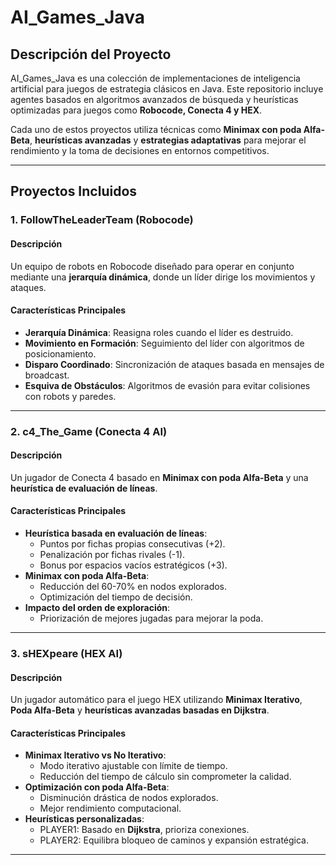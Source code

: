 # AI_Games_Java

## Descripción del Proyecto
AI_Games_Java es una colección de implementaciones de inteligencia artificial para juegos de estrategia clásicos en Java. Este repositorio incluye agentes basados en algoritmos avanzados de búsqueda y heurísticas optimizadas para juegos como **Robocode, Conecta 4 y HEX**.

Cada uno de estos proyectos utiliza técnicas como **Minimax con poda Alfa-Beta**, **heurísticas avanzadas** y **estrategias adaptativas** para mejorar el rendimiento y la toma de decisiones en entornos competitivos.

---

## **Proyectos Incluidos**

### **1. FollowTheLeaderTeam (Robocode)**
#### **Descripción**
Un equipo de robots en Robocode diseñado para operar en conjunto mediante una **jerarquía dinámica**, donde un líder dirige los movimientos y ataques.

#### **Características Principales**
- **Jerarquía Dinámica**: Reasigna roles cuando el líder es destruido.
- **Movimiento en Formación**: Seguimiento del líder con algoritmos de posicionamiento.
- **Disparo Coordinado**: Sincronización de ataques basada en mensajes de broadcast.
- **Esquiva de Obstáculos**: Algoritmos de evasión para evitar colisiones con robots y paredes.

---

### **2. c4_The_Game (Conecta 4 AI)**
#### **Descripción**
Un jugador de Conecta 4 basado en **Minimax con poda Alfa-Beta** y una **heurística de evaluación de líneas**.

#### **Características Principales**
- **Heurística basada en evaluación de líneas**:
  - Puntos por fichas propias consecutivas (+2).
  - Penalización por fichas rivales (-1).
  - Bonus por espacios vacíos estratégicos (+3).
- **Minimax con poda Alfa-Beta**:
  - Reducción del 60-70% en nodos explorados.
  - Optimización del tiempo de decisión.
- **Impacto del orden de exploración**:
  - Priorización de mejores jugadas para mejorar la poda.

---

### **3. sHEXpeare (HEX AI)**
#### **Descripción**
Un jugador automático para el juego HEX utilizando **Minimax Iterativo**, **Poda Alfa-Beta** y **heurísticas avanzadas basadas en Dijkstra**.

#### **Características Principales**
- **Minimax Iterativo vs No Iterativo**:
  - Modo iterativo ajustable con límite de tiempo.
  - Reducción del tiempo de cálculo sin comprometer la calidad.
- **Optimización con poda Alfa-Beta**:
  - Disminución drástica de nodos explorados.
  - Mejor rendimiento computacional.
- **Heurísticas personalizadas**:
  - PLAYER1: Basado en **Dijkstra**, prioriza conexiones.
  - PLAYER2: Equilibra bloqueo de caminos y expansión estratégica.

---

